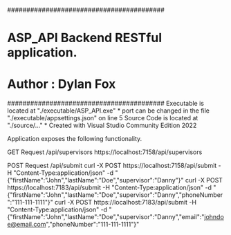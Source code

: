 #########################################
# ASP_API Backend RESTful application.  #
# Author : Dylan Fox                    #
#########################################
Executable is located at "./executable/ASP_API.exe"
	* port can be changed in the file "./executable/appsettings.json" on line 5
Source Code is located at "./source/..."
	* Created with Visual Studio Community Edition 2022

Application exposes the following functionality.

GET Request /api/supervisors
	https://localhost:7158/api/supervisors

POST Request /api/submit
	curl -X POST https://localhost:7158/api/submit -H "Content-Type:application/json" -d "{\"firstName\":\"John\",\"lastName\":\"Doe\",\"supervisor\":\"Danny\"}"
	curl -X POST https://localhost:7183/api/submit -H "Content-Type:application/json" -d "{\"firstName\":\"John\",\"lastName\":\"Doe\",\"supervisor\":\"Danny\",\"phoneNumber\":\"111-111-1111\"}"
	curl -X POST https://localhost:7183/api/submit -H "Content-Type:application/json" -d "{\"firstName\":\"John\",\"lastName\":\"Doe\",\"supervisor\":\"Danny\",\"email\":\"johndoe@email.com\",\"phoneNumber\":\"111-111-1111\"}"
